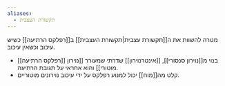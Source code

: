 ```yaml
---
aliases:
  - תקשורת העצבית
---
```

מטרה להשוות את ה[[תקשורת עצבית|תקשורת העצבית]] ב[[רפלקס הרתיעה]] כשיש עיכוב וכשאין עיכוב.
- [[רפלקס הרתיעה]] בנוי מ[[נוירון סנסורי]], [[אינטרנוירון]] שדרתי שמעורר [[נוירון מוטורי]] והוא אחראי על תגובת הרתיעה.
- קלט מה[[מוח]] יכול למנוע רפלקס על ידי עיכוב נוירונים מוטוריים.
